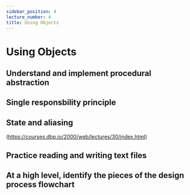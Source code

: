 ```yaml
---
sidebar_position: 4
lecture_number: 4
title: Using Objects
---
```


# Using Objects

## Understand and implement procedural abstraction
## Single responsbility principle
## State and aliasing
(https://courses.dbp.io/2000/web/lectures/30/index.html)
## Practice reading and writing text files
## At a high level, identify the pieces of the design process flowchart
